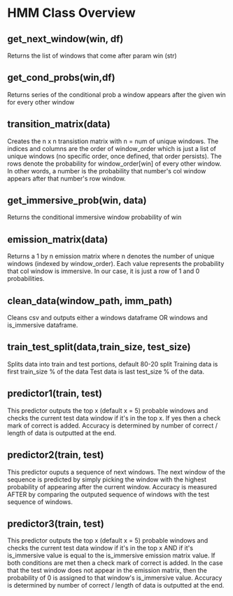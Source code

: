 # HMM Class Overview

## get_next_window(win, df)
Returns the list of windows that come after param win (str)

## get_cond_probs(win,df)
Returns series of the conditional prob a window appears after the given win for every other window

## transition_matrix(data)
Creates the n x n transistion matrix with n = num of unique windows. The indices and columns are the order of window_order which is just a list of unique windows (no specific order, once defined, that order persists). The rows denote the probability for window_order[win] of every other window. In other words, a number is the probability that number's col window appears after that number's row window.

## get_immersive_prob(win, data)
Returns the conditional immersive window  probability of win

## emission_matrix(data)
Returns a 1 by n emission matrix where n denotes the number of unique windows (indexed by window_order). Each value represents the probability that col window is immersive. In our case, it is just a row of 1 and 0 probabilities. 

## clean_data(window_path, imm_path)
Cleans csv and outputs either a windows dataframe OR windows and is_immersive dataframe.

## train_test_split(data,train_size, test_size)
Splits data into train and test portions, default 80-20 split 
Training data is first train_size % of the data
Test data is last test_size % of the data.

## predictor1(train, test)
This predictor outputs the top x (default x = 5) probable windows and checks the current test data window if it's in the top x.
If yes then a check mark of correct is added. Accuracy is determined by number of correct / length of data is outputted at the end.

## predictor2(train, test)
This predictor ouputs a sequence of next windows. The next window of the sequence is predicted by simply picking the window with the highest probability of appearing after the current window. Accuracy is measured AFTER by comparing the outputed sequence of windows with the test sequence of windows.

## predictor3(train, test)
This predictor outputs the top x (default x = 5) probable windows and checks the current test data window if it's in the top x AND if it's is_immersive value is equal to the is_immersive emission matrix value. If both conditions are met then a check mark of correct is added. In the case that the test window does not appear in the emission matrix, then the probability of 0 is assigned to that window's is_immersive value. Accuracy is determined by number of correct / length of data is outputted at the end.
 

